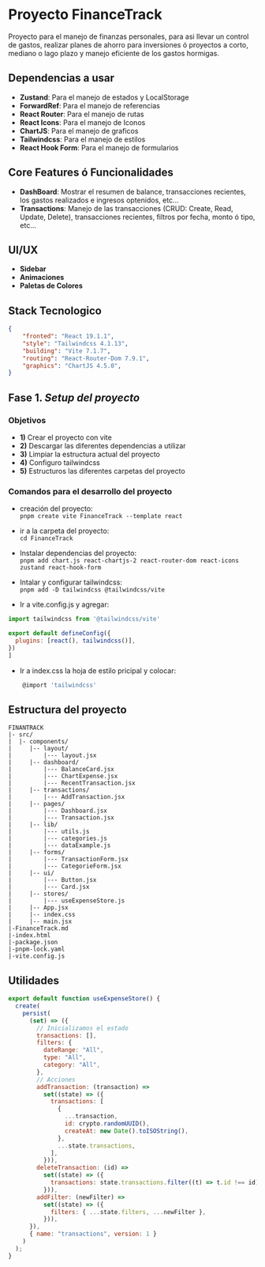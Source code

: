 # Proyecto FinanceTrack
Proyecto para el manejo de finanzas personales, para asi llevar un control de gastos, realizar planes de ahorro para inversiones ó proyectos a corto, mediano o lago plazo y manejo eficiente de los gastos hormigas. 

## Dependencias a usar

* **Zustand**: Para el manejo de estados y LocalStorage
* **ForwardRef**: Para el manejo de referencias
* **React Router**: Para el manejo de rutas 
* **React Icons**: Para el manejo de Iconos 
* **ChartJS**: Para el manejo de graficos 
* **Tailwindcss**: Para el manejo de estilos 
* **React Hook Form**: Para el manejo de formularios

## Core Features ó Funcionalidades 

* **DashBoard**: Mostrar el resumen de balance, transacciones recientes, los gastos realizados e ingresos optenidos, etc...
* **Transactions**: Manejo de las transacciones (CRUD: Create, Read, Update, Delete), transacciones recientes, filtros por fecha, monto ó tipo, etc...

## UI/UX

* **Sidebar**
* **Animaciones**
* **Paletas de Colores**

## Stack Tecnologico 

```json
{
    "fronted": "React 19.1.1",
    "style": "Tailwindcss 4.1.13",
    "building": "Vite 7.1.7",
    "routing": "React-Router-Dom 7.9.1",
    "graphics": "ChartJS 4.5.0",
}
```

## Fase 1. _Setup del proyecto_

### Objetivos

- **1)** Crear el proyecto con vite 
- **2)** Descargar las diferentes dependencias a utilizar
- **3)** Limpiar la estructura actual del proyecto
- **4)** Configuro tailwindcss 
- **5)** Estructuros las diferentes carpetas del proyecto

### Comandos para el desarrollo del proyecto

- creación del proyecto:  
`pnpm create vite FinanceTrack --template react`
- ir a la carpeta del proyecto:  
`cd FinanceTrack`

- Instalar dependencias del proyecto:  
`pnpm add chart.js react-chartjs-2 react-router-dom react-icons zustand react-hook-form`

- Intalar y configurar tailwindcss:  
`pnpm add -D tailwindcss @tailwindcss/vite`

- Ir a vite.config.js y agregar:  
```js
import tailwindcss from '@tailwindcss/vite'

export default defineConfig({
  plugins: [react(), tailwindcss()],
})
]
```

- Ir a index.css la hoja de estilo pricipal y colocar: 
```js
    @import 'tailwindcss'
```

## Estructura del proyecto 

```
FINANTRACK
|- src/
|  |- components/
|     |-- layout/
|         |--- layout.jsx 
|     |-- dashboard/
|         |--- BalanceCard.jsx 
|         |--- ChartExpense.jsx
|         |--- RecentTransaction.jsx 
|     |-- transactions/
|         |--- AddTransaction.jsx 
|     |-- pages/
|         |--- Dashboard.jsx
|         |--- Transaction.jsx    
|     |-- lib/
|         |--- utils.js
|         |--- categories.js 
|         |--- dataExample.js 
|     |-- forms/
|         |--- TransactionForm.jsx
|         |--- CategorieForm.jsx 
|     |-- ui/
|         |--- Button.jsx
|         |--- Card.jsx 
|     |-- stores/
|         |--- useExpenseStore.js 
|     |-- App.jsx
|     |-- index.css 
|     |-- main.jsx 
|-FinanceTrack.md
|-index.html
|-package.json
|-pnpm-lock.yaml
|-vite.config.js
```
## Utilidades
```js
export default function useExpenseStore() {
  create(
    persist(
      (set) => ({
        // Inicializamos el estado
        transactions: [],
        filters: {
          dateRange: "All",
          type: "All",
          category: "All",
        },
        // Acciones
        addTransaction: (transaction) =>
          set((state) => ({
            transactions: [
              {
                ...transaction,
                id: crypto.randomUUID(),
                createAt: new Date().toISOString(),
              },
              ...state.transactions,
            ],
          })),
        deleteTransaction: (id) =>
          set((state) => ({
            transactions: state.transactions.filter((t) => t.id !== id),
          })),
        addFilter: (newFilter) =>
          set((state) => ({
            filters: { ...state.filters, ...newFilter },
          })),
      }),
      { name: "transactions", version: 1 }
    )
  );
}
```